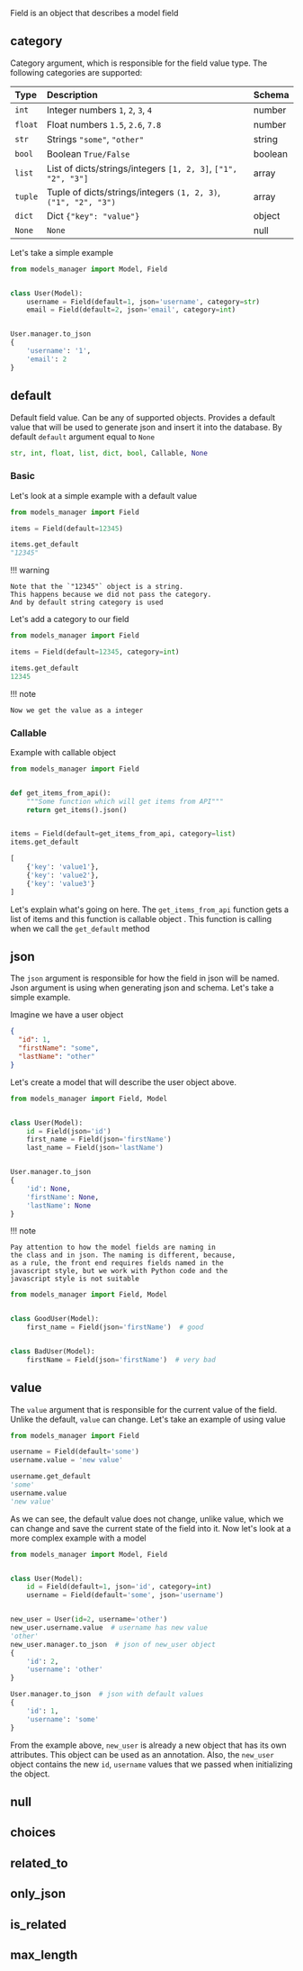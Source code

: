 Field is an object that describes a model field

category
---

Category argument, which is responsible for the field value type. The following categories are supported:

| Type          | Description                          | Schema |
| :-------------| :----------------------------------- | :----- |
| `int`         | Integer numbers `1`, `2`, `3`, `4`  | number |
| `float`       | Float numbers `1.5`, `2.6`, `7.8` | number |
| `str`         | Strings `"some"`, `"other"` | string |
| `bool`        | Boolean `True/False` | boolean |
| `list`        | List of dicts/strings/integers `[1, 2, 3]`, `["1", "2", "3"]` | array |
| `tuple`       | Tuple of dicts/strings/integers `(1, 2, 3)`, `("1", "2", "3")` | array |
| `dict`        | Dict `{"key": "value"}` | object |
| `None`        | `None` | null |

Let's take a simple example

```python
from models_manager import Model, Field


class User(Model):
    username = Field(default=1, json='username', category=str)
    email = Field(default=2, json='email', category=int)


User.manager.to_json
{
    'username': '1',
    'email': 2
}
```

default
---
Default field value. Can be any of supported objects. Provides a default value that will be used to generate json and
insert it into the database. By default `default` argument equal to `None`

```python
str, int, float, list, dict, bool, Callable, None
```

### **Basic**

Let's look at a simple example with a default value

```python
from models_manager import Field

items = Field(default=12345)

items.get_default
"12345"
```

!!! warning

    Note that the `"12345"` object is a string. 
    This happens because we did not pass the category. 
    And by default string category is used

Let's add a category to our field

```python
from models_manager import Field

items = Field(default=12345, category=int)

items.get_default
12345
```

!!! note

    Now we get the value as a integer

### **Callable**

Example with callable object

```python
from models_manager import Field


def get_items_from_api():
    """Some function which will get items from API"""
    return get_items().json()


items = Field(default=get_items_from_api, category=list)
items.get_default

[
    {'key': 'value1'},
    {'key': 'value2'},
    {'key': 'value3'}
]
```

Let's explain what's going on here. The `get_items_from_api` function gets a list of items and this function is callable
object . This function is calling when we call the `get_default` method


json
---
The `json` argument is responsible for how the field in json will be named. Json argument is using when generating json
and schema. Let's take a simple example.

Imagine we have a user object

```json
{
  "id": 1,
  "firstName": "some",
  "lastName": "other"
}
```

Let's create a model that will describe the user object above.

```python
from models_manager import Field, Model


class User(Model):
    id = Field(json='id')
    first_name = Field(json='firstName')
    last_name = Field(json='lastName')


User.manager.to_json
{
    'id': None,
    'firstName': None,
    'lastName': None
}
```

!!! note

    Pay attention to how the model fields are naming in 
    the class and in json. The naming is different, because, 
    as a rule, the front end requires fields named in the 
    javascript style, but we work with Python code and the 
    javascript style is not suitable

```python
from models_manager import Field, Model


class GoodUser(Model):
    first_name = Field(json='firstName')  # good


class BadUser(Model):
    firstName = Field(json='firstName')  # very bad
```

value
---
The `value` argument that is responsible for the current value of the field. Unlike the default, `value` can change.
Let's take an example of using value

```python
from models_manager import Field

username = Field(default='some')
username.value = 'new value'

username.get_default
'some'
username.value
'new value'
```

As we can see, the default value does not change, unlike value, which we can change and save the current state of the
field into it. Now let's look at a more complex example with a model

```python
from models_manager import Model, Field


class User(Model):
    id = Field(default=1, json='id', category=int)
    username = Field(default='some', json='username')


new_user = User(id=2, username='other')
new_user.username.value  # username has new value
'other'
new_user.manager.to_json  # json of new_user object
{
    'id': 2,
    'username': 'other'
}

User.manager.to_json  # json with default values
{
    'id': 1,
    'username': 'some'
}
```

From the example above, `new_user` is already a new object that has its own attributes. This object can be used as an
annotation. Also, the `new_user` object contains the new `id`, `username` values that we passed when initializing the
object.

null
---

choices
---

related_to
---

only_json
---

is_related
---

max_length
---

